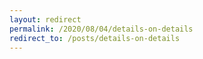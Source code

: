 ```yaml
---
layout: redirect
permalink: /2020/08/04/details-on-details
redirect_to: /posts/details-on-details
---
```

